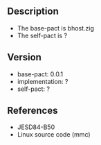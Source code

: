 
## Description

- The base-pact is bhost.zig
- The self-pact is ?

## Version

- base-pact: 0.0.1
- implementation: ?
- self-pact: ?

## References

- JESD84-B50
- Linux source code (mmc)
